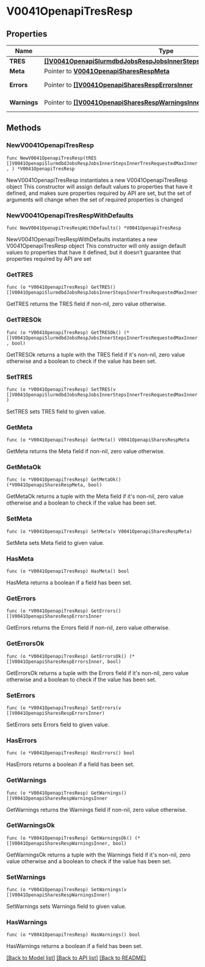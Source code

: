 # V0041OpenapiTresResp

## Properties

Name | Type | Description | Notes
------------ | ------------- | ------------- | -------------
**TRES** | [**[]V0041OpenapiSlurmdbdJobsRespJobsInnerStepsInnerTresRequestedMaxInner**](V0041OpenapiSlurmdbdJobsRespJobsInnerStepsInnerTresRequestedMaxInner.md) | TRES | 
**Meta** | Pointer to [**V0041OpenapiSharesRespMeta**](V0041OpenapiSharesRespMeta.md) |  | [optional] 
**Errors** | Pointer to [**[]V0041OpenapiSharesRespErrorsInner**](V0041OpenapiSharesRespErrorsInner.md) | Query errors | [optional] 
**Warnings** | Pointer to [**[]V0041OpenapiSharesRespWarningsInner**](V0041OpenapiSharesRespWarningsInner.md) | Query warnings | [optional] 

## Methods

### NewV0041OpenapiTresResp

`func NewV0041OpenapiTresResp(tRES []V0041OpenapiSlurmdbdJobsRespJobsInnerStepsInnerTresRequestedMaxInner, ) *V0041OpenapiTresResp`

NewV0041OpenapiTresResp instantiates a new V0041OpenapiTresResp object
This constructor will assign default values to properties that have it defined,
and makes sure properties required by API are set, but the set of arguments
will change when the set of required properties is changed

### NewV0041OpenapiTresRespWithDefaults

`func NewV0041OpenapiTresRespWithDefaults() *V0041OpenapiTresResp`

NewV0041OpenapiTresRespWithDefaults instantiates a new V0041OpenapiTresResp object
This constructor will only assign default values to properties that have it defined,
but it doesn't guarantee that properties required by API are set

### GetTRES

`func (o *V0041OpenapiTresResp) GetTRES() []V0041OpenapiSlurmdbdJobsRespJobsInnerStepsInnerTresRequestedMaxInner`

GetTRES returns the TRES field if non-nil, zero value otherwise.

### GetTRESOk

`func (o *V0041OpenapiTresResp) GetTRESOk() (*[]V0041OpenapiSlurmdbdJobsRespJobsInnerStepsInnerTresRequestedMaxInner, bool)`

GetTRESOk returns a tuple with the TRES field if it's non-nil, zero value otherwise
and a boolean to check if the value has been set.

### SetTRES

`func (o *V0041OpenapiTresResp) SetTRES(v []V0041OpenapiSlurmdbdJobsRespJobsInnerStepsInnerTresRequestedMaxInner)`

SetTRES sets TRES field to given value.


### GetMeta

`func (o *V0041OpenapiTresResp) GetMeta() V0041OpenapiSharesRespMeta`

GetMeta returns the Meta field if non-nil, zero value otherwise.

### GetMetaOk

`func (o *V0041OpenapiTresResp) GetMetaOk() (*V0041OpenapiSharesRespMeta, bool)`

GetMetaOk returns a tuple with the Meta field if it's non-nil, zero value otherwise
and a boolean to check if the value has been set.

### SetMeta

`func (o *V0041OpenapiTresResp) SetMeta(v V0041OpenapiSharesRespMeta)`

SetMeta sets Meta field to given value.

### HasMeta

`func (o *V0041OpenapiTresResp) HasMeta() bool`

HasMeta returns a boolean if a field has been set.

### GetErrors

`func (o *V0041OpenapiTresResp) GetErrors() []V0041OpenapiSharesRespErrorsInner`

GetErrors returns the Errors field if non-nil, zero value otherwise.

### GetErrorsOk

`func (o *V0041OpenapiTresResp) GetErrorsOk() (*[]V0041OpenapiSharesRespErrorsInner, bool)`

GetErrorsOk returns a tuple with the Errors field if it's non-nil, zero value otherwise
and a boolean to check if the value has been set.

### SetErrors

`func (o *V0041OpenapiTresResp) SetErrors(v []V0041OpenapiSharesRespErrorsInner)`

SetErrors sets Errors field to given value.

### HasErrors

`func (o *V0041OpenapiTresResp) HasErrors() bool`

HasErrors returns a boolean if a field has been set.

### GetWarnings

`func (o *V0041OpenapiTresResp) GetWarnings() []V0041OpenapiSharesRespWarningsInner`

GetWarnings returns the Warnings field if non-nil, zero value otherwise.

### GetWarningsOk

`func (o *V0041OpenapiTresResp) GetWarningsOk() (*[]V0041OpenapiSharesRespWarningsInner, bool)`

GetWarningsOk returns a tuple with the Warnings field if it's non-nil, zero value otherwise
and a boolean to check if the value has been set.

### SetWarnings

`func (o *V0041OpenapiTresResp) SetWarnings(v []V0041OpenapiSharesRespWarningsInner)`

SetWarnings sets Warnings field to given value.

### HasWarnings

`func (o *V0041OpenapiTresResp) HasWarnings() bool`

HasWarnings returns a boolean if a field has been set.


[[Back to Model list]](../README.md#documentation-for-models) [[Back to API list]](../README.md#documentation-for-api-endpoints) [[Back to README]](../README.md)


